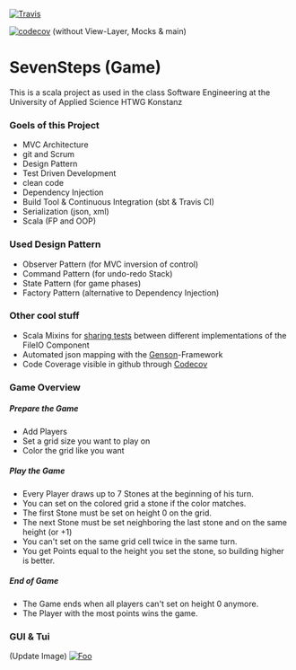 [![Travis](https://travis-ci.org/t123obi/de.htwg.se.SevenSteps.svg?branch=master)]()


[![codecov](https://codecov.io/gh/t123obi/de.htwg.se.SevenSteps/branch/master/graph/badge.svg)](https://codecov.io/gh/t123obi/de.htwg.se.SevenSteps) (without View-Layer, Mocks & main)


SevenSteps (Game)
=========================

This is a scala project as used in the
class Software Engineering at the University of Applied Science HTWG Konstanz

### Goels of this Project

* MVC Architecture
* git and Scrum
* Design Pattern
* Test Driven Development
* clean code
* Dependency Injection
* Build Tool & Continuous Integration (sbt & Travis CI)
* Serialization (json, xml)
* Scala (FP and OOP)


### Used Design Pattern

* Observer Pattern (for MVC inversion of control)
* Command Pattern (for undo-redo Stack)
* State Pattern (for game phases)
* Factory Pattern (alternative to Dependency Injection)

### Other cool stuff

* Scala Mixins for [sharing tests][1] between different implementations of the FileIO Component
* Automated json mapping with the [Genson][2]-Framework
* Code Coverage visible in github through [Codecov][3]

### Game Overview

##### Prepare the Game

* Add Players
* Set a grid size you want to play on
* Color the grid like you want

##### Play the Game

* Every Player draws up to 7 Stones at the beginning of his turn.
* You can set on the colored grid a stone if the color matches.
* The first Stone must be set on height 0 on the grid.
* The next Stone must be set neighboring the last stone and on the same height (or +1) 
* You can't set on the same grid cell twice in the same turn.
* You get Points equal to the height you set the stone, so building higher is better.

##### End of Game

* The Game ends when all players can't set on height 0 anymore.
* The Player with the most points wins the game.

### GUI & Tui

(Update Image)
[![Foo](http://www.google.com.au/images/nav_logo7.png)](http://google.com.au/)

[1]: http://www.scalatest.org/user_guide/sharing_tests
[2]: https://owlike.github.io/genson/
[3]: https://codecov.io/

